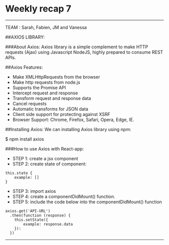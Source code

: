 # Weekly recap 7
-----------------------------------------------

TEAM : Sarah, Fabien, JM and Vanessa

##AXIOS LIBRARY:

###About Axios:
Axios library is a simple complement to make HTTP requests (Ajax) using Javascript NodeJS, highly prepared to consume REST APIs.

##Axios Features:
- Make XMLHttpRequests from the browser
- Make http requests from node.js
- Supports the Promise API
- Intercept request and response
- Transform request and response data
- Cancel requests
- Automatic transforms for JSON data
- Client side support for protecting against XSRF
- Browser Support: Chrome, Firefox, Safari, Opera, Edge, IE.

##Installing Axios:
We can installing Axios library using npm:

$ npm install axios

###How to use Axios with React-app:
- STEP 1: create a jsx component
- STEP 2: create state of component:
```
this.state {
    example: []
}
```
- STEP 3: import axios
- STEP 4: create a componentDidMount() function.
- STEP 5: include the code below into the componentDidMount() function
```
axios.get('API-URL')
  .then(function (response) {
    this.setState({
        example: response.data
    }): 
  })
  ```

-----------------------------------------------

